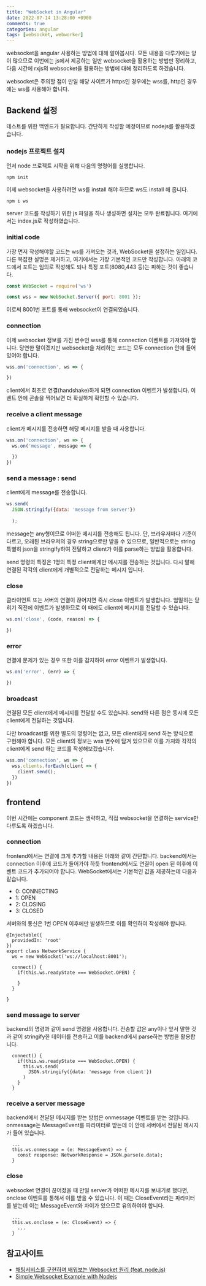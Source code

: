 ```yaml
---
title: "WebSocket in Angular"
date: 2022-07-14 13:28:00 +0900
comments: true
categories: angular
tags: [websocket, webworker]
---
```


websocket을 angular 사용하는 방법에 대해 알아봅시다.
모든 내용을 다루기에는 양이 많으므로 이번에는 js에서 제공하는 일반 websocket을 활용하는 방법만 정리하고, 
다음 시간에 rxjs의 websocket을 활용하는 방법에 대해 정리하도록 하겠습니다.

websocket은 주의할 점이 만일 해당 사이트가 https인 경우에는 wss를, http인 경우에는 ws를 사용해야 합니다.


## Backend 설정
테스트를 위한 백엔드가 필요합니다. 간단하게 작성할 예정이므로 nodejs를 활용하겠습니다.


### nodejs 프로젝트 설치

먼저 node 프로젝트 시작을 위해 다음의 명령어를 실행합니다.

```
npm init 
```

이제 websocket을 사용하려면 ws를 install 해야 하므로 ws도 install 해 줍니다.

```
npm i ws
```

server 코드를 작성하기 위한 js 파일을 하나 생성하면 설치는 모두 완료됩니다.
여기에서는 index.js로 작성하였습니다.

### initial code

가장 먼저 작성해야할 코드는 ws를 가져오는 것과, WebSocket을 설정하는 일입니다.
다른 복잡한 설명은 제거하고, 여기에서는 가장 기본적인 코드만 작성합니다.
아래의 코드에서 포트는 임의로 작성해도 되나 특정 포트(8080,443 등)는 피하는 것이 좋습니다. 

```js
const WebSocket = require('ws')

const wss = new WebSocket.Server({ port: 8001 });
```

이로써 8001번 포트를 통해 websocket이 연결되었습니다.


### connection

이제 websocket 정보를 가진 변수인 wss를 통해 connection 이벤트를 가져와야 합니다.
당연한 말이겠지만 websocket을 처리하는 코드는 모두 connection 안에 들어 있어야 합니다.

```js
wss.on('connection', ws => {

})
```

client에서 최초로 연결(handshake)하게 되면 connection 이벤트가 발생합니다.
이벤트 안에 콘솔을 찍어보면 더 확실하게 확인할 수 있습니다.


### receive a client message

client가 메시지를 전송하면 해당 메시지를 받을 때 사용합니다.

```js
wss.on('connection', ws => {
  ws.on('message', message => {

  })
})
```

### send a message : send

client에게 message를 전송합니다. 

```js
ws.send(
  JSON.stringify({data: 'message from server'})
  
  );
```
message는 any형이므로 어떠한 메시지를 전송해도 됩니다. 
단, 브라우저마다 기준이 다르고, 오래된 브라우저의 경우 string으로만 받을 수 있으므로,
일반적으로는 string 특별히 json을 stringify하여 전달하고 client가 이를 parse하는 방법을 활용합니다.


send 명령의 특징은 1명의 특정 client에게만 메시지를 전송하는 것입니다.
다시 말해 연결된 각각의 client에게 개별적으로 전달하는 메시지 입니다.

### close

클라이언트 또는 서버의 연결이 끊어지면 즉시 close 이벤트가 발생합니다.
엄밀히는 닫히기 직전에 이벤트가 발생하므로 이 때에도 client에 메시지를 전달할 수 있습니다.

```js
ws.on('close', (code, reason) => {

})
```

### error
연결에 문제가 있는 경우 또한 이를 감지하여 error 이벤트가 발생합니다.

```js
ws.on('error', (err) => {

})
```

### broadcast
연결된 모든 client에게 메시지를 전달할 수도 있습니다.
send와 다른 점은 동시에 모든 client에게 전달하는 것입니다.

다만 broadcast를 위한 별도의 명령어는 없고, 모든 client에게 send 하는 방식으로 구현해야 합니다.
모든 client의 정보는 wss 변수에 담겨 있으므로 이를 가져와 각각의 client에게 send 하는 코드를 작성해보겠습니다.

```js
wss.on('connection', ws => {
  wss.clients.forEach(client => {
    client.send();
  })
})
```

## frontend 
이번 시간에는 component 코드는 생략하고, 직접 websocket을 연결하는 service만 다루도록 하겠습니다.


### connection
frontend에서는 연결에 크게 추가할 내용은 아래와 같이 간단합니다.
backend에서는 connection 이후에 코드가 들어가야 하듯 frontend에서도 연결이 open 된 이후에 이벤트 코드가 추가되어야 합니다.
WebSocket에서는 기본적인 값을 제공하는데 다음과 같습니다.

- 0: CONNECTING
- 1: OPEN
- 2: CLOSING
- 3: CLOSED

서버와의 통신은 1번 OPEN 이후에만 발생하므로 이를 확인하여 작성해야 합니다.

```tsx
@Injectable({
  providedIn: 'root'
})
export class NetworkService {
  ws = new WebSocket('ws://localhost:8001');

  connect() {
    if(this.ws.readyState === WebSocket.OPEN) {
      
    }
  }
  
}
```

### send message to server

backend의 명령과 같이 send 명령을 사용합니다.
전송할 값은 any이나 앞서 말한 것과 같이 stringify한 데이터를 전송하고 이를 backend에서 parse하는 방법을 활용합니다.

```tsx
  connect() {
    if(this.ws.readyState === WebSocket.OPEN) {
      this.ws.send(
        JSON.stringify({data: 'message from client'})
      )   
    }
  }
```


### receive a server message

backend에서 전달된 메시지를 받는 방법은 onmessage 이벤트를 받는 것입니다.
onmessage는 MessageEvent를 파라미터로 받는데 이 안에 서버에서 전달된 메시지가 들어 있습니다.

```tsx
  ...
  this.ws.onmessage = (e: MessageEvent) => {
    const response: NetworkResponse = JSON.parse(e.data);
  }
```

### close 
websocket 연결이 끊어졌을 때 만일 server가 어떠한 메시지를 보내기로 했다면,
onclose 이벤트를 통해서 이를 받을 수 있습니다.
이 때는 CloseEvent라는 파라미터를 받는데 이는 MessageEvent와 차이가 있으므로 유의하여야 합니다.

```tsx
  ...
  this.ws.onclose = (e: CloseEvent) => {
    ...
  }
```


## 참고사이트
- [채팅서비스를 구현하며 배워보는 Websocket 원리 (feat. node.js)](https://hudi.blog/websocket-with-nodejs/)
- [Simple Websocket Example with Nodejs](https://www.js-tutorials.com/nodejs-tutorial/simple-websocket-example-with-nodejs/)